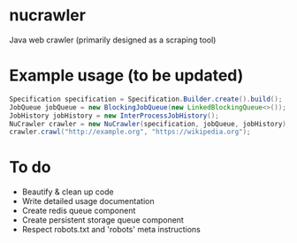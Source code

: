 # nucrawler
Java web crawler (primarily designed as a scraping tool)

# Example usage (to be updated)
```java
Specification specification = Specification.Builder.create().build();
JobQueue jobQueue = new BlockingJobQueue(new LinkedBlockingQueue<>());
JobHistory jobHistory = new InterProcessJobHistory();
NuCrawler crawler = new NuCrawler(specification, jobQueue, jobHistory);
crawler.crawl("http://example.org", "https://wikipedia.org");
```

# To do
- Beautify & clean up code
- Write detailed usage documentation
- Create redis queue component
- Create persistent storage queue component
- Respect robots.txt and 'robots' meta instructions